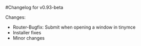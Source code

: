 #Changelog for v0.93-beta

Changes:

 * Router-Bugfix: Submit when opening a window in tinymce
 * Installer fixes
 * Minor changes